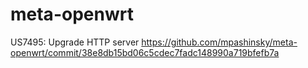 # meta-openwrt
US7495: Upgrade HTTP server
https://github.com/mpashinsky/meta-openwrt/commit/38e8db15bd06c5cdec7fadc148990a719bfefb7a
